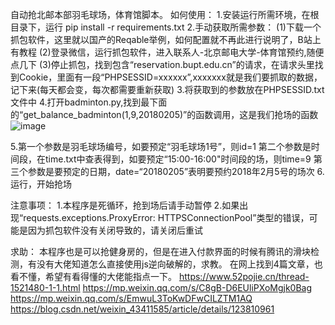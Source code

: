 自动抢北邮本部羽毛球场，体育馆脚本。
如何使用：
  1.安装运行所需环境，在根目录下，运行 pip install -r requirements.txt
  2.手动获取所需参数：
    (1)下载一个抓包软件，这里就以国产的Reqable举例，如何配置就不再此进行说明了，B站上有教程
    (2)登录微信，运行抓包软件，进入联系人-北京邮电大学-体育馆预约,随便点几下
    (3)停止抓包，找到包含“reservation.bupt.edu.cn”的请求，在请求头里找到Cookie，里面有一段“PHPSESSID=xxxxxx”,xxxxxxx就是我们要抓取的数据，记下来(每天都会变，每次都需要重新获取)
  3.将获取到的参数放在PHPSESSID.txt文件中
  4.打开badminton.py,找到最下面的“get_balance_badminton(1,9,20180205)”的函数调用，这是我们抢场的函数
  ![image](https://github.com/post-soldier/bupt-gym/assets/165042370/71971fe7-ddbe-4ae4-804d-d1823757062b)

  5.第一个参数是羽毛球场编号，如要预定“羽毛球场1号”，则id=1
    第二个参数是时间段，在time.txt中查表得到，如要预定“15:00-16:00"时间段的场，则time=9
    第三个参数是要预定的日期，date=“20180205”表明要预约2018年2月5号的场次
  6.运行，开始抢场

  注意事项：
    1.本程序是死循环，抢到场后请手动暂停
    2.如果出现“requests.exceptions.ProxyError: HTTPSConnectionPool”类型的错误，可能是因为抓包软件没有关闭导致的，请关闭后重试

  求助：
    本程序也是可以抢健身房的，但是在进入付款界面的时候有腾讯的滑块检测，有没有大佬知道怎么直接使用js逆向破解的，求教。
    在网上找到4篇文章，也看不懂，希望有看得懂的大佬能指点一下。
    https://www.52pojie.cn/thread-1521480-1-1.html
    https://mp.weixin.qq.com/s/C8gB-D6EUliPXoMgjk0Bag
    https://mp.weixin.qq.com/s/EmwuL3ToKwDFwCILZTM1AQ
    https://blog.csdn.net/weixin_43411585/article/details/123810961


    
